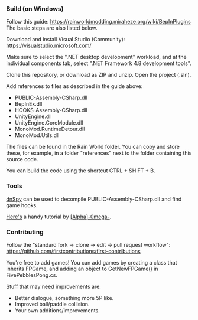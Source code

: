 ### Build (on Windows)
Follow this guide: https://rainworldmodding.miraheze.org/wiki/BepInPlugins  
The basic steps are also listed below.

Download and install Visual Studio (Community): https://visualstudio.microsoft.com/

Make sure to select the ".NET desktop development" workload, and at the individual components tab, select ".NET Framework 4.8 development tools".

Clone this repository, or download as ZIP and unzip. Open the project (.sln).

Add references to files as described in the guide above:
- PUBLIC-Assembly-CSharp.dll
- BepInEx.dll
- HOOKS-Assembly-CSharp.dll
- UnityEngine.dll
- UnityEngine.CoreModule.dll
- MonoMod.RuntimeDetour.dll
- MonoMod.Utils.dll

The files can be found in the Rain World folder. You can copy and store these, for example, in a folder "references" next to the folder containing this source code.

You can build the code using the shortcut CTRL + SHIFT + B.


### Tools
[dnSpy](https://github.com/dnSpy/dnSpy) can be used to decompile PUBLIC-Assembly-CSharp.dll and find game hooks.

[Here's](https://www.youtube.com/watch?v=1ckUvTtZaVY) a handy tutorial by [\[Alpha\]-0mega-](https://www.youtube.com/@0megaD).


### Contributing
Follow the "standard fork -> clone -> edit -> pull request workflow": https://github.com/firstcontributions/first-contributions

You're free to add games! You can add games by creating a class that inherits FPGame, and adding an object to GetNewFPGame() in FivePebblesPong.cs.

Stuff that may need improvements are:
- Better dialogue, something more 5P like.
- Improved ball/paddle collision.
- Your own additions/improvements.
